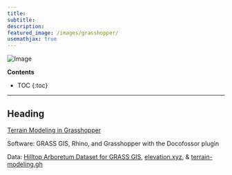 ```yaml
---
title:
subtitle:
description:
featured_image: /images/grasshopper/
usemathjax: true
---
```


![Image](/images/grasshopper)

**Contents**
* TOC
{:toc}

---

## Heading

[<i class="fab fa-youtube"></i>](https://youtu.be/WTY78FIPegc)
[<i class="fas fa-project-diagram"></i> ](https://github.com/baharmon/baharmon.github.io/blob/master/data/terrain-modeling.gh?raw=true)
[<i class="ms ms-database"></i>](http://doi.org/10.5281/zenodo.3749397e)
[<i class="ms ms-data-cube"></i> ](https://github.com/baharmon/baharmon.github.io/blob/master/data/elevation.xyz?raw=true)
[Terrain Modeling in Grasshopper](terrain-modeling)



Software: GRASS GIS, Rhino, and Grasshopper with the Docofossor plugin

Data:
[Hilltop Arboretum Dataset for GRASS GIS](http://doi.org/10.5281/zenodo.3749397),
[elevation.xyz](https://github.com/baharmon/baharmon.github.io/blob/master/data/elevation.xyz?raw=true), &
[terrain-modeling.gh](https://github.com/baharmon/baharmon.github.io/blob/master/data/terrain-modeling.gh?raw=true)

